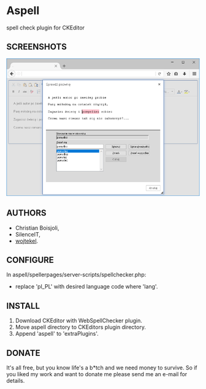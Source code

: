 # Aspell
spell check plugin for CKEditor

## SCREENSHOTS
![Preview](/preview.png)

## AUTHORS
- Christian Boisjoli,
- SilenceIT,
- [wojtekel](http://mojemiejsce-wojtekel.rhcloud.com).

## CONFIGURE
In aspell/spellerpages/server-scripts/spellchecker.php:
- replace 'pl_PL' with desired language code where 'lang'.

## INSTALL
1. Download CKEditor with WebSpellChecker plugin.
2. Move aspell directory to CKEditors plugin directory.
3. Append 'aspell' to 'extraPlugins'.

## DONATE
It's all free, but you know life's a b*tch and we need money to survive. So if you liked my work and want to donate me please send me an e-mail for details.
